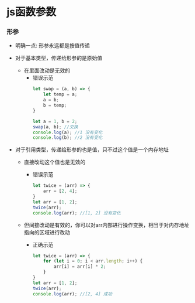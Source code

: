 # js函数参数

### 形参

- 明确一点: 形参永远都是按值传递

- 对于基本类型，传递给形参的是原始值
    - 在里面改动是无效的
        - 错误示范
            ```js
            let swap = (a, b) => {
                let temp = a;
                a = b;
                b = temp;
            }
    
            let a = 1, b = 2;
            swap(a, b); //交换
            console.log(a); //1 没有变化
            console.log(b); //2 没有变化
            ```

- 对于引用类型，传递给形参的也是值，只不过这个值是一个内存地址
    - 直接改动这个值也是无效的
        - 错误示范
            ```js
            let twice = (arr) => {
                arr = [2, 4];
            }
            let arr = [1, 2];
            twice(arr);
            console.log(arr); //[1, 2] 没有变化
            ```
    
    - 但间接改动是有效的，你可以对arr内部进行操作变换，相当于对内存地址指向的区域进行改动
        - 正确示范
            ```js
            let twice = (arr) => {
                for (let i = 0; i < arr.length; i++) {
                    arr[i] = arr[i] * 2;
                }
            }
            let arr = [1, 2];
            twice(arr);
            console.log(arr); //[2, 4] 成功
            ```
            
    